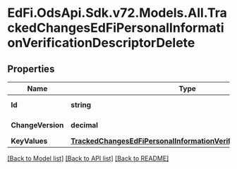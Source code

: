 # EdFi.OdsApi.Sdk.v72.Models.All.TrackedChangesEdFiPersonalInformationVerificationDescriptorDelete

## Properties

Name | Type | Description | Notes
------------ | ------------- | ------------- | -------------
**Id** | **string** | Resource identifier | [optional] 
**ChangeVersion** | **decimal** | Change version | [optional] 
**KeyValues** | [**TrackedChangesEdFiPersonalInformationVerificationDescriptorKey**](TrackedChangesEdFiPersonalInformationVerificationDescriptorKey.md) |  | [optional] 

[[Back to Model list]](../../README.md#documentation-for-models) [[Back to API list]](../../README.md#documentation-for-api-endpoints) [[Back to README]](../../README.md)


